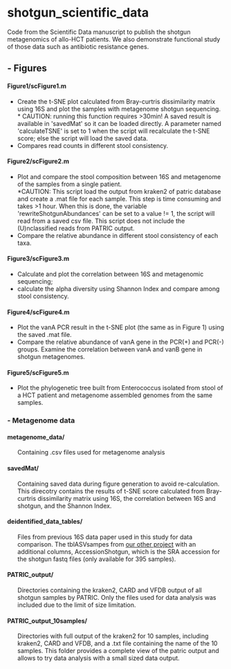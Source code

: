 # shotgun_scientific_data
 Code from the Scientific Data manuscript to publish the shotgun metagenomics of allo-HCT patients. We also demonstrate functional study of those data such as antibiotic resistance genes. 

## - Figures
#### Figure1/scFigure1.m
 
<ul>
 <li>Create the t-SNE plot calculated from Bray-curtris dissimilarity matrix using 16S and plot the samples with metagenome shotgun sequencing.   
 </li> * CAUTION: running this function requires >30min! A saved result is available in 'savedMat' so it can be loaded directly. A parameter named 'calculateTSNE' is set to 1 when the script will recalculate the t-SNE score; else the script will load the saved data.
 <li>Compares read counts in different stool consistency. </li>
</ul> 

#### Figure2/scFigure2.m

<ul>
   <li>Plot and compare the stool composition between 16S and metagenome of the samples from a single patient. 
    </li> *CAUTION: This script load the output from kraken2 of patric database and create a .mat file for each sample. This step is time consuming and takes >1 hour. When this is done, the variable 'rewriteShotgunAbundances' can be set to a value != 1, the script will read from a saved csv file. 
   </li> This script does not include the (U)nclassified reads from PATRIC output.
   <li> Compare the relative abundance in different stool consistency of each taxa. </li>
</ul>

#### Figure3/scFigure3.m
<ul>
   <li>Calculate and plot the correlation between 16S and metagenomic sequencing; 
   <li>calculate the alpha diversity using Shannon Index and compare among stool consistency.  </li>
</ul>

#### Figure4/scFigure4.m
<ul>
   <li>Plot the vanA PCR result in the t-SNE plot (the same as in Figure 1) using the saved .mat file. 
   <li>Compare the relative abundance of vanA gene in the PCR(+) and PCR(-) groups. Examine the correlation between vanA  and vanB gene in shotgun metagenomes. </li>
</ul> 

#### Figure5/scFigure5.m
<ul>
   <li>Plot the phylogenetic tree built from Enterococcus isolated from stool of a HCT patient and metagenome assembled genomes from the same samples.  </li>
</ul> 

### - Metagenome data
#### metagenome_data/
<ul>
 Containing .csv files used for metagenome analysis
</ul>

#### savedMat/
<ul>
Containing saved data during figure generation to avoid re-calculation. This direcotry contains the results of t-SNE score calculated from Bray-curtris dissimilarity matrix using 16S, the correlation between 16S and shotgun, and the Shannon Index. 
</ul>

#### deidentified_data_tables/
<ul>
 Files from previous 16S data paper used in this study for data comparison. The tblASVsampes from <a href="https://github.com/liaochen1988/MSKCC_Microbiome_SD2021_Scripts">our other project</a> with an additional columns, AccessionShotgun, which is the SRA accession for the shotgun fastq files (only available for 395 samples).</ul>

#### PATRIC_output/
<ul>
Directories containing the kraken2, CARD and VFDB output of all shotgun samples by PATRIC. Only the files used for data analysis was included due to the limit of size limitation. </ul>

#### PATRIC_output_10samples/
<ul> 
 Directories with full output of the kraken2 for 10 samples, including kraken2, CARD and VFDB, and a .txt file containing the name of the 10 samples. This folder provides a complete view of the patric output and allows to try data analysis with a small sized data output. </ul>

